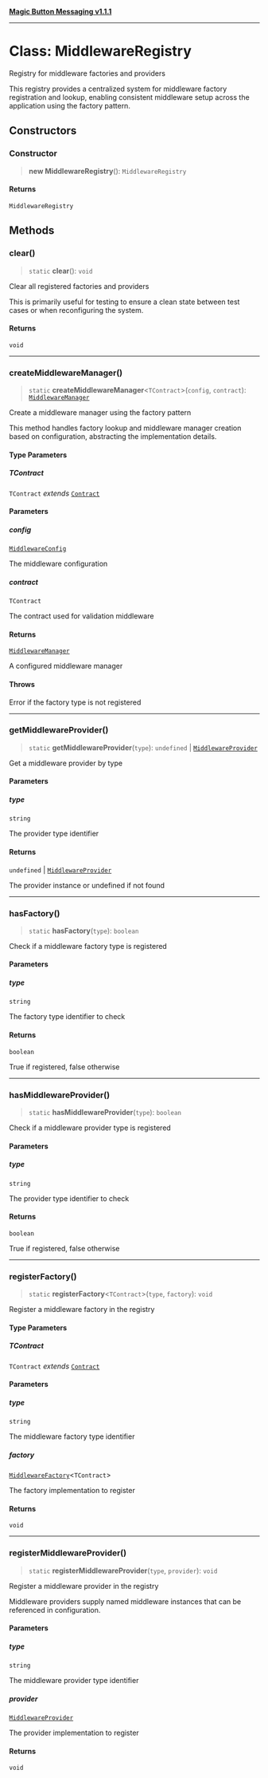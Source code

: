 [**Magic Button Messaging v1.1.1**](../README.md)

***

# Class: MiddlewareRegistry

Registry for middleware factories and providers

This registry provides a centralized system for middleware factory
registration and lookup, enabling consistent middleware setup across
the application using the factory pattern.

## Constructors

### Constructor

> **new MiddlewareRegistry**(): `MiddlewareRegistry`

#### Returns

`MiddlewareRegistry`

## Methods

### clear()

> `static` **clear**(): `void`

Clear all registered factories and providers

This is primarily useful for testing to ensure a clean state
between test cases or when reconfiguring the system.

#### Returns

`void`

***

### createMiddlewareManager()

> `static` **createMiddlewareManager**\<`TContract`\>(`config`, `contract`): [`MiddlewareManager`](MiddlewareManager.md)

Create a middleware manager using the factory pattern

This method handles factory lookup and middleware manager creation
based on configuration, abstracting the implementation details.

#### Type Parameters

##### TContract

`TContract` *extends* [`Contract`](../type-aliases/Contract.md)

#### Parameters

##### config

[`MiddlewareConfig`](../interfaces/MiddlewareConfig.md)

The middleware configuration

##### contract

`TContract`

The contract used for validation middleware

#### Returns

[`MiddlewareManager`](MiddlewareManager.md)

A configured middleware manager

#### Throws

Error if the factory type is not registered

***

### getMiddlewareProvider()

> `static` **getMiddlewareProvider**(`type`): `undefined` \| [`MiddlewareProvider`](../interfaces/MiddlewareProvider.md)

Get a middleware provider by type

#### Parameters

##### type

`string`

The provider type identifier

#### Returns

`undefined` \| [`MiddlewareProvider`](../interfaces/MiddlewareProvider.md)

The provider instance or undefined if not found

***

### hasFactory()

> `static` **hasFactory**(`type`): `boolean`

Check if a middleware factory type is registered

#### Parameters

##### type

`string`

The factory type identifier to check

#### Returns

`boolean`

True if registered, false otherwise

***

### hasMiddlewareProvider()

> `static` **hasMiddlewareProvider**(`type`): `boolean`

Check if a middleware provider type is registered

#### Parameters

##### type

`string`

The provider type identifier to check

#### Returns

`boolean`

True if registered, false otherwise

***

### registerFactory()

> `static` **registerFactory**\<`TContract`\>(`type`, `factory`): `void`

Register a middleware factory in the registry

#### Type Parameters

##### TContract

`TContract` *extends* [`Contract`](../type-aliases/Contract.md)

#### Parameters

##### type

`string`

The middleware factory type identifier

##### factory

[`MiddlewareFactory`](../interfaces/MiddlewareFactory.md)\<`TContract`\>

The factory implementation to register

#### Returns

`void`

***

### registerMiddlewareProvider()

> `static` **registerMiddlewareProvider**(`type`, `provider`): `void`

Register a middleware provider in the registry

Middleware providers supply named middleware instances
that can be referenced in configuration.

#### Parameters

##### type

`string`

The middleware provider type identifier

##### provider

[`MiddlewareProvider`](../interfaces/MiddlewareProvider.md)

The provider implementation to register

#### Returns

`void`
